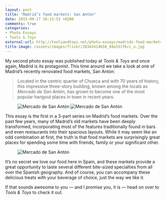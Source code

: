 ```yaml
---
layout: post
title: "Madrid’s food markets: San Antón"
date: 2015-09-17 16:13:53 +0200
comments: true
categories: 
- Photo Essays
- Tools & Toys
external-url: http://toolsandtoys.net/photo-essays/madrids-food-markets-san-anton/
title-image: /assets/images/flickr/28342414656_94a331fbcc_o.jpg
---
```


My second photo essay was published today at _Tools & Toys_ and once again, Madrid is its protagonist. This time around we take a look at one of Madrid’s recently renovated food markets, San Antón:

> Located in the centric quarter of Chueca and with 70 years of history, this impressive three-story building, known among the locals as _Mercado de San Antón_, has grown to become one of the most popular hangout places in town in recent years.

<figure class="full-width">
	<img src="/assets/images/flickr/21465768036_1e63c04ccd_o.jpg" title="Mercado de San Antón"/>
	<img src="/assets/images/flickr/20869272704_e7c0731c10_o.jpg" title="Mercado de San Antón"/>
</figure>

This essay is the first in a 3-part series on Madrid’s food markets. Over the past few years, many of Madrid’s old markets have been deeply transformed, incorporating most of the features traditionally found in bars and even restaurants into their spacious layouts. While it may seem like an odd combination at first, the truth is that food markets are surprisingly great places for spending some time with friends, family or your significant other.

<figure class="full-width">
	<img src="/assets/images/flickr/21305062549_edc7951c61_o.jpg" title="Mercado de San Antón"/>
</figure>

It’s no secret we love our food here in Spain, and these markets provide a great opportunity to taste several different bite-sized specialties from all over the Spanish geography. And of course, you can accompany these delicious treats with your beverage of choice, just the way we like it.

If that sounds awesome to you — and I promise you, it is — head on over to _Tools & Toys_ to check it out.